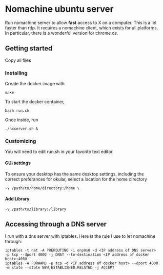 # Nomachine ubuntu server

Run nomachine server to allow **fast** access to 
X on a computer.  This is a lot faster than 
rdp.  It requires a nomachine client, which
exists for all platforms.  In particular, there
is a wonderful version for chrome os.

## Getting started
Copy all files

### Installing
Create the docker image with 
```
make
```

To start the docker container,
```
bash run.sh
```

Once inside, run 
```
./nxserver.sh &
```

### Customizing
You will need to edit run.sh in your favorite text editor.

#### GUI settings
To ensure your desktop has the same desktop settings, including
the correct preferances for okular, select
a location for the home directory
```
-v /path/to/home/directory:/home \
```

#### Add Library
```
-v /path/to/library:/library
```

## Accessing through a DNS server
I run with a dns server with iptables.  Here is the rule I use
to let nomachine through:

```
iptables -t nat -A PREROUTING -i enp0s0 -d <IP address of DNS server> -p tcp --dport 4000 -j DNAT --to-destination <IP address of docker host>:4000
iptables -A FORWARD -p tcp -d <IP address of docker host> --dport 4000 -m state --state NEW,ESTABLISHED,RELATED -j ACCEPT
```
